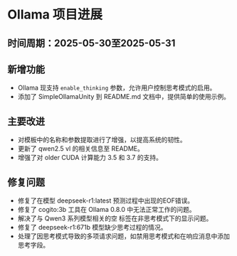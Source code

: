 # Ollama 项目进展

## 时间周期：2025-05-30至2025-05-31

## 新增功能
- Ollama 现支持 `enable_thinking` 参数，允许用户控制思考模式的启用。
- 添加了 SimpleOllamaUnity 到 README.md 文档中，提供简单的使用示例。

## 主要改进
- 对模板中的名称和参数提取进行了增强，以提高系统的韧性。
- 更新了 qwen2.5 vl 的相关信息至 README。
- 增强了对 older CUDA 计算能力 3.5 和 3.7 的支持。

## 修复问题
- 修复了在模型 deepseek-r1:latest 预测过程中出现的EOF错误。
- 修复了 cogito:3b 工具在 Ollama 0.8.0 中无法正常工作的问题。
- 解决了与 Qwen3 系列模型相关的空 <think> 标签在非思考模式下的显示问题。
- 修复了 deepseek-r1:671b 模型缺少思考过程的情况。
- 处理了因思考模式导致的多项请求问题，如禁用思考模式和在响应消息中添加思考字段。